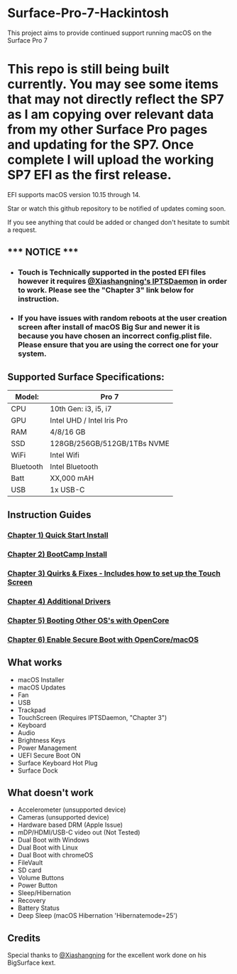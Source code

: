 # Surface-Pro-7-Hackintosh
This project aims to provide continued support running macOS on the Surface Pro 7
# This repo is still being built currently. You may see some items that may not directly reflect the SP7 as I am copying over relevant data from my other Surface Pro pages and updating for the SP7. Once complete I will upload the working SP7 EFI as the first release. 

EFI supports macOS version 10.15 through 14.

Star or watch this github repository to be notified of updates coming soon. 

If you see anything that could be added or changed don't hesitate to sumbit a request.


## *** NOTICE ***
- ### Touch is Technically supported in the posted EFI files however it requires [@Xiashangning's IPTSDaemon](https://github.com/Xiashangning/IPTSDaemon) in order to work. Please see the "Chapter 3" link below for instruction.
- ### If you have issues with random reboots at the user creation screen after install of macOS Big Sur and newer it is because you have chosen an incorrect config.plist file. Please ensure that you are using the correct one for your system.

 

## Supported Surface Specifications:

| Model: | Pro 7 |
|---|----------|
|CPU| 10th Gen: i3, i5, i7 |
|GPU| Intel UHD / Intel Iris Pro |
|RAM| 4/8/16 GB |
|SSD| 128GB/256GB/512GB/1TBs NVME |
|WiFi| Intel Wifi |
|Bluetooth| Intel Bluetooth |
|Batt| XX,000 mAH |
|USB| 1x USB-C |




## Instruction Guides

### [Chapter 1) Quick Start Install]()
### [Chapter 2) BootCamp Install]()
### [Chapter 3) Quirks & Fixes - Includes how to set up the Touch Screen]()
### [Chapter 4) Additional Drivers]()
### [Chapter 5) Booting Other OS's with OpenCore]()
### [Chapter 6) Enable Secure Boot with OpenCore/macOS]()


## What works 

- macOS Installer
- macOS Updates
- Fan
- USB
- Trackpad
- TouchScreen (Requires IPTSDaemon, "Chapter 3")
- Keyboard
- Audio
- Brightness Keys
- Power Management
- UEFI Secure Boot ON
- Surface Keyboard Hot Plug
- Surface Dock



## What doesn't work

- Accelerometer (unsupported device)
- Cameras (unsupported device)
- Hardware based DRM (Apple Issue)
- mDP/HDMI/USB-C video out (Not Tested)
- Dual Boot with Windows 
- Dual Boot with Linux
- Dual Boot with chromeOS
- FileVault
- SD card
- Volume Buttons
- Power Button
- Sleep/Hibernation
- Recovery
- Battery Status
- Deep Sleep (macOS Hibernation 'Hibernatemode=25')



## Credits
Special thanks to [@Xiashangning](https://github.com/Xiashangning) for the excellent work done on his BigSurface kext.
